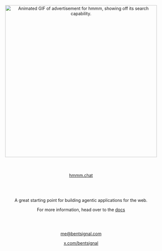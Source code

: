 <a name="readme-top"></a>

<br />
<div align="center">
  <a href="https://www.youtube.com/watch?v=0tyf2mZNXcs">
    <img src="https://raw.githubusercontent.com/bentsignal/hmmm.docs/refs/heads/main/assets/hmm-bumper-1-optimized.gif" alt="Animated GIF of advertisement for hmmm, showing off its search capability." width="500px">
  </a>
  <br />
  <br />
  <br />
  <br />
  <a href="https://www.hmmm.chat" target="_blank">
    hmmm.chat
  </a>
</div>
<br />
<br />
<br />
<div align="center">

A great starting point for building agentic applications for the web.

For more information, head over to the [docs](https://docs.hmmm.chat)

<br />
<br />

me@bentsignal.com

[x.com/bentsignal](https://x.com/bentsignal)

</div>
